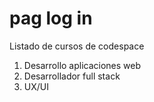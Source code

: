 # pag log in

Listado de cursos de codespace

1. Desarrollo aplicaciones web
2. Desarrollador full stack
3. UX/UI
